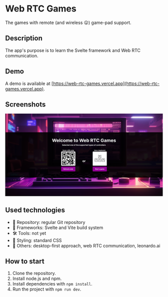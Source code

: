 # Web RTC Games

The games with remote (and wireless 😛) game-pad support.

## Description

The app's purpose is to learn the Svelte framework and Web RTC communication.

## Demo

A demo is available at [https://web-rtc-games.vercel.app](https://web-rtc-games.vercel.app).

## Screenshots

![Screenshot 1](./screenshots/landing.png)

## Used technologies

- 🎁 Repository: regular Git repository
- 🧰 Frameworks: Svelte and Vite build system
- 🛠️ Tools: not yet
- 🎨 Styling: standard CSS
- 💎 Others: desktop-first approach, web RTC communication, leonardo.ai

## How to start

1. Clone the repository.
2. Install node.js and npm.
3. Install dependencies with `npm install`.
4. Run the project with `npm run dev`.
